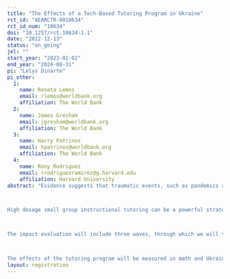 ```yaml
---
title: "The Effects of a Tech-Based Tutoring Program in Ukraine"
rct_id: "AEARCTR-0010634"
rct_id_num: "10634"
doi: "10.1257/rct.10634-1.1"
date: "2022-12-13"
status: "on_going"
jel: ""
start_year: "2023-01-02"
end_year: "2024-08-31"
pi: "Lelys Dinarte"
pi_other:
  1:
    name: Renata Lemos
    email: rlemos@worldbank.org
    affiliation: The World Bank
  2:
    name: James Gresham
    email: jgresham@worldbank.org
    affiliation: The World Bank
  3:
    name: Harry Patrinos
    email: hpatrinos@worldbank.org
    affiliation: The World Bank
  4:
    name: Rony Rodriguez
    email: rrodriguezramirez@g.harvard.edu
    affiliation: Harvard University
abstract: "Evidence suggests that traumatic events, such as pandemics and wars, can impact children’s learning, socio-emotional development, and sense of protection (Quintana-Domeque and Ródenas-Serrano, 2017; Almond et al. 2018). Ukraine’s education system faces critical constraints in providing high-quality education to its students on their path toward recovery after disruptions to schooling and learning due to years of pandemic-related school closures. While children in many countries have gone back to school, the return to in-person education has been hindered by a lack of security, significant student and teacher displacement, and school damages posed by 6 months of the Russian invasion. Currently, learning losses in Ukraine are estimated to be over one year (Angrist et al, 2022), with learning outcomes falling below the lowest-performing countries in Europe which will have substantial impacts on human capital development in the country. To mitigate the impact of these traumatic events on children, the Ukrainian education system must find new strategies for supporting learning recovery and increasing learning equity while children are not able to return to in-person schooling. 

High dosage small group instructional tutoring can be a powerful strategy to improve learning outcomes and cognitive and socioemotional skills, as it offers students a massive increase in personalized instruction, enabling teaching at the right level (Banerjee et al., 2015). To test the effectiveness of these programs in a conflict-affected setting, we study a tutoring program offering supplemental learning in math and Ukrainian language and psychosocial support. The target population of the tutoring program is Ukrainian students in grades 5 to 10 who are seeking supplemental support beyond the standard online schooling schedule. Initially, students are placed in groups of 3 and will receive 3 hours of tutoring per week for 6 weeks by paid-for tutors through an online platform. The implementing partner is Teach for Ukraine (https://teachforukraine.org/en/).

The impact evaluation will include three waves, through which we will test for the effectiveness of varying certain attributes, including program length, group size, content allocation, group composition by ability, and tutors as role models. Students will be recruited in each wave. All waves will have one control and one treatment group. 

The effects of the tutoring program will be measured in math and Ukrainian language test scores, socioemotional skills, and mental health. As secondary outcomes, we will measure the effects of the intervention on expectations, time use, attendance to the tutoring activities, and attitudes towards tutoring."
layout: registration
---
```


